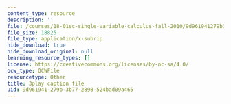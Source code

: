 ```yaml
---
content_type: resource
description: ''
file: /courses/18-01sc-single-variable-calculus-fall-2010/9d961941279b3b772898524bad09a465_apzEJCsycVM.srt
file_size: 18825
file_type: application/x-subrip
hide_download: true
hide_download_original: null
learning_resource_types: []
license: https://creativecommons.org/licenses/by-nc-sa/4.0/
ocw_type: OCWFile
resourcetype: Other
title: 3play caption file
uid: 9d961941-279b-3b77-2898-524bad09a465
---
```

